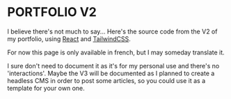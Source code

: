 # PORTFOLIO V2

I believe there's not much to say... Here's the source code from the V2 of my portfolio, using [React](https://fr.reactjs.org) and [TailwindCSS](https://fr.reactjs.org).

For now this page is only available in french, but I may someday translate it.

I sure don't need to document it as it's for my personal use and there's no 'interactions'.
Maybe the V3 will be documented as I planned to create a headless CMS in order to post some articles, so you could use it as a template for your own one.
